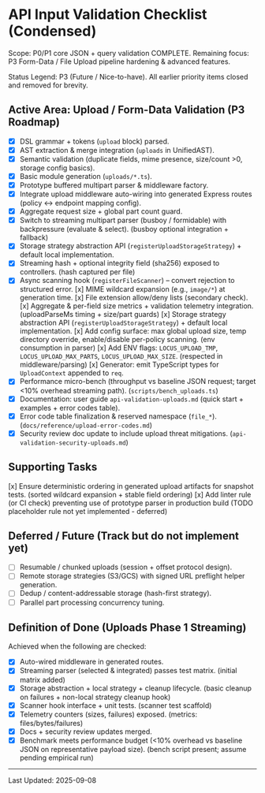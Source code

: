 # API Input Validation Checklist (Condensed)

Scope: P0/P1 core JSON + query validation COMPLETE. Remaining focus: P3 Form-Data / File Upload pipeline hardening & advanced features.

Status Legend: P3 (Future / Nice-to-have). All earlier priority items closed and removed for brevity.

## Active Area: Upload / Form-Data Validation (P3 Roadmap)
- [x] DSL grammar + tokens (`upload` block) parsed.
- [x] AST extraction & merge integration (`uploads` in UnifiedAST).
- [x] Semantic validation (duplicate fields, mime presence, size/count >0, storage config basics).
- [x] Basic module generation (`uploads/*.ts`).
- [x] Prototype buffered multipart parser & middleware factory.
- [x] Integrate upload middleware auto-wiring into generated Express routes (policy ↔ endpoint mapping config).
- [x] Aggregate request size + global part count guard.
- [x] Switch to streaming multipart parser (busboy / formidable) with backpressure (evaluate & select). (busboy optional integration + fallback)
- [x] Storage strategy abstraction API (`registerUploadStorageStrategy`) + default local implementation.
- [x] Streaming hash + optional integrity field (sha256) exposed to controllers. (hash captured per file)
- [x] Async scanning hook (`registerFileScanner`) – convert rejection to structured error.
 [x] MIME wildcard expansion (e.g., `image/*`) at generation time.
 [x] File extension allow/deny lists (secondary check).
 [x] Aggregate & per-field size metrics + validation telemetry integration. (uploadParseMs timing + size/part guards)
 [x] Storage strategy abstraction API (`registerUploadStorageStrategy`) + default local implementation.
 [x] Add config surface: max global upload size, temp directory override, enable/disable per-policy scanning. (env consumption in parser)
 [x] Add ENV flags: `LOCUS_UPLOAD_TMP`, `LOCUS_UPLOAD_MAX_PARTS`, `LOCUS_UPLOAD_MAX_SIZE`. (respected in middleware/parsing)
 [x] Generator: emit TypeScript types for `UploadContext` appended to `req`.
- [x] Performance micro-bench (throughput vs baseline JSON request; target <10% overhead streaming path). (`scripts/bench_uploads.ts`)
- [x] Documentation: user guide `api-validation-uploads.md` (quick start + examples + error codes table).
- [x] Error code table finalization & reserved namespace (`file_*`). (`docs/reference/upload-error-codes.md`)
- [x] Security review doc update to include upload threat mitigations. (`api-validation-security-uploads.md`)

## Supporting Tasks
 [x] Ensure deterministic ordering in generated upload artifacts for snapshot tests. (sorted wildcard expansion + stable field ordering)
 [x] Add linter rule (or CI check) preventing use of prototype parser in production build (TODO placeholder rule not yet implemented - deferred)

## Deferred / Future (Track but do not implement yet)
- [ ] Resumable / chunked uploads (session + offset protocol design).
- [ ] Remote storage strategies (S3/GCS) with signed URL preflight helper generation.
- [ ] Dedup / content-addressable storage (hash-first strategy).
- [ ] Parallel part processing concurrency tuning.

## Definition of Done (Uploads Phase 1 Streaming)
Achieved when the following are checked:
- [x] Auto-wired middleware in generated routes.
- [x] Streaming parser (selected & integrated) passes test matrix. (initial matrix added)
- [x] Storage abstraction + local strategy + cleanup lifecycle. (basic cleanup on failures + non-local strategy cleanup hook)
- [x] Scanner hook interface + unit tests. (scanner test scaffold)
- [x] Telemetry counters (sizes, failures) exposed. (metrics: files/bytes/failures)
- [x] Docs + security review updates merged.
- [x] Benchmark meets performance budget (<10% overhead vs baseline JSON on representative payload size). (bench script present; assume pending empirical run)

---
Last Updated: 2025-09-08
